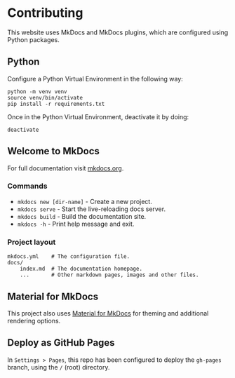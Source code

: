 # Contributing

This website uses MkDocs and MkDocs plugins, which are configured using Python packages.

## Python

Configure a Python Virtual Environment in the following way:

```shell
python -m venv venv
source venv/bin/activate
pip install -r requirements.txt
```

Once in the Python Virtual Environment, deactivate it by doing:

```shell
deactivate
```

## Welcome to MkDocs

For full documentation visit [mkdocs.org](https://www.mkdocs.org).

### Commands

* `mkdocs new [dir-name]` - Create a new project.
* `mkdocs serve` - Start the live-reloading docs server.
* `mkdocs build` - Build the documentation site.
* `mkdocs -h` - Print help message and exit.

### Project layout

```
mkdocs.yml    # The configuration file.
docs/
	index.md  # The documentation homepage.
	...       # Other markdown pages, images and other files.
```

## Material for MkDocs

This project also uses [Material for MkDocs](https://squidfunk.github.io/mkdocs-material/) for theming and additional
rendering options.

## Deploy as GitHub Pages

In `Settings > Pages`, this repo has been configured to deploy the `gh-pages` branch, using the `/` (root) directory.
